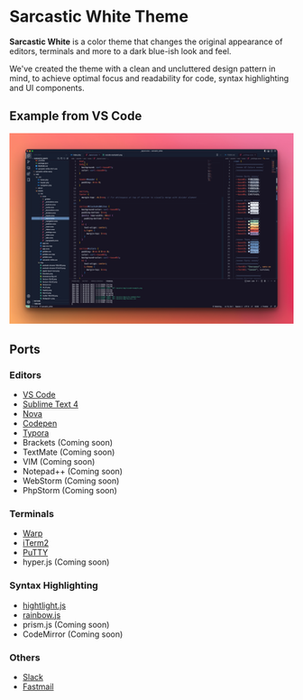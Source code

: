 # Sarcastic White Theme

**Sarcastic White** is a color theme that changes the original appearance of editors, terminals and more to a dark blue-ish look and feel.

We've created the theme with a clean and uncluttered design pattern in mind, to achieve optimal focus and readability for code, syntax highlighting and UI components.

## Example from VS Code

![VS Code Theme Example](https://github.com/triss90/sarcastic_white/blob/master/public_html/assets/img/vscode-example2.png?raw=true)

## Ports

### Editors

- [VS Code](https://sarcasticwhite.style/ports/vscode/)
- [Sublime Text 4](https://sarcasticwhite.style/ports/sublimetext4/)
- [Nova](https://sarcasticwhite.style/ports/nova/)
- [Codepen](https://sarcasticwhite.style/ports/codepen/)
- [Typora](https://sarcasticwhite.style/ports/typora/)
- Brackets (Coming soon)
- TextMate (Coming soon)
- VIM (Coming soon)
- Notepad++ (Coming soon)
- WebStorm (Coming soon)
- PhpStorm (Coming soon)

### Terminals

- [Warp](https://sarcasticwhite.style/ports/warp/)
- [iTerm2](https://sarcasticwhite.style/ports/iterm2/)
- [PuTTY](https://sarcasticwhite.style/ports/putty/)
- hyper.js (Coming soon)

### Syntax Highlighting

- [hightlight.js](https://sarcasticwhite.style/ports/highlightjs/)
- [rainbow.js](https://sarcasticwhite.style/ports/rainbowjs/)
- prism.js (Coming soon)
- CodeMirror (Coming soon)

### Others

- [Slack](https://sarcasticwhite.style/ports/slack/)
- [Fastmail](https://sarcasticwhite.style/ports/fastmail/)
